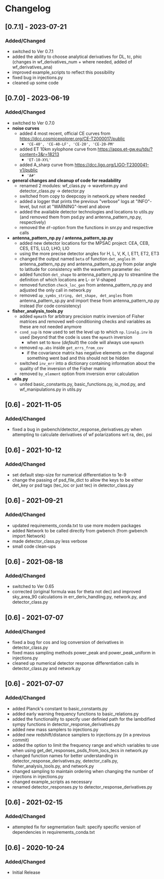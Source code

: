 # Changelog

## [0.7.1] - 2023-07-21

### Added/Changed

* switched to Ver 0.7.1
* added the ability to choose analytical derivatives for DL, tc, phic (changes in wf_derivatives_num + where needed, added of wf_derivatives_ana)
* improved example_scripts to reflect this possibility
* fixed bug in injections.py
* cleaned up some code

## [0.7.0] - 2023-06-19

### Added/Changed

* switched to Ver 0.7.0
* **noise curves**
  * added 4 most recent, official CE curves from https://dcc.cosmicexplorer.org/CE-T2000017/public
    *  `'CE-40', 'CE-40-LF', 'CE-20', 'CE-20-PM'`
  * added ET 10km xylophone curve from https://apps.et-gw.eu/tds/?content=3&r=18213
    *  `'ET-10-XYL'`
  * added A_sharp curve from https://dcc.ligo.org/LIGO-T2300041-v1/public
    *  `'A#'`
* **general changes and cleanup of code for readability**
  * renamed 2 modules: wf_class.py -> waveform.py and detector_class.py -> detector.py
  * switched from copy to deepcopy in network.py where needed
  * added a logger that prints the previous "verbose" logs at "INFO"-level, but not at "WARNING"-level and above
  * added the available detector technologies and locations to utils.py (and removed them from psd.py and antenna_pattern_np.py, respectively)
  * removed the `df`-option from the functions in snr.py and respective calls
* **antenna_pattern_np.py / antenna_pattern_sp.py**
  * added new detector locations for the MPSAC project: CEA, CEB, CES, ETS, LLO, LHO, LIO
  * using the more precise detector angles for H, L, V, K, I, ET1, ET2, ET3
  * changed the output named `beta` of function `det_angles` in antenna_pattern_np.py and antenna_pattern_sp.py from polar angle to latitude for consistency with the waveform parameter `dec`
  * added function `det_shape` to antenna_pattern_np.py to streamline the definition of which locations are L- or V-shaped
  * removed function `check_loc_gen` from antenna_pattern_np.py and adjusted the only call in network.py
  * removed `ap_symbs_string, det_shape, det_angles` from antenna_pattern_sp.py and import these from antenna_pattern_np.py instead (for code consistency)
* **fisher_analysis_tools.py**
  * added `mpmath` for arbitrary precision matrix inversion of Fisher matrices and removed well-conditioning checks and variables as these are not needed anymore
  * `cond_sup` is now used to set the level up to which `np.linalg.inv` is used (beyond that the code is uses the `mpmath` inversion
    * when set to `None` (*default*) the code will always use `mpmath`
  * removed `np.abs` inside `get_errs_from_cov`
    * if the covariance matrix has negative elements on the diagonal something went bad and this should not be hidden
  * switched `inv_err` into a dictionary containing information about the quality of the inversion of the Fisher matrix
  * removed `by_element` option from inversion error calculation
* **utils.py**
  * united basic_constants.py, basic_functions.py, io_mod.py, and wf_manipulations.py  in utils.py

## [0.6] - 2021-11-05

### Added/Changed

*  fixed a bug in gwbench/detector_response_derivatives.py when attempting to calculate derivatives of wf polarizations wrt ra, dec, psi

## [0.6] - 2021-10-12

### Added/Changed

*  set default step-size for numerical differentiation to 1e-9
*  change the passing of psd_file_dict to allow the keys to be either det_key or psd tags (tec_loc or just tec) in detector_class.py

## [0.6] - 2021-09-21

### Added/Changed

*  updated requirements_conda.txt to use more modern packages
*  added Network to be called directly from gwbench (from gwbench import Network)
*  made detector_class.py less verbose
*  small code clean-ups

## [0.6] - 2021-08-18

### Added/Changed

*  switched to Ver 0.65
*  corrected (original formula was for theta not dec) and improved sky_area_90 calculations in err_deriv_handling.py, network.py, and detector_class.py

## [0.6] - 2021-07-07

### Added/Changed

*  fixed a bug for cos and log conversion of derivatives in detector_class.py
*  fixed mass sampling methods power_peak and power_peak_uniform in injections.py
*  cleaned up numerical detector response differentiation calls in detector_class.py and network.py

## [0.6] - 2021-07-07

### Added/Changed

*  added Planck's constant to basic_constants.py
*  added early warning frequency functions to basic_relations.py
*  added the functionality to specify user definied path for the lambdified sympy functions in detector_response_derivatives.py
*  added new mass samplers to injections.py
*  added new redshift/distance samplers to injections.py (in a previous commit)
*  added the option to limit the frequency range and which variables to use when using get_det_responses_psds_from_locs_tecs in network.py
*  changed function names for better understanding in detector_response_derivatives.py, detector_calls.py, fisher_analysis_tools.py, and network.py
*  changed sampling to maintain ordering when changing the number of injections in injections.py
*  changed example_scripts as necessary
*  renamed detector_responses.py to detector_response_derivatives.py

## [0.6] - 2021-02-15

### Added/Changed

*  attempted fix for segmentation fault: specify specific version of dependencies in requirements_conda.txt

## [0.6] - 2020-10-24

### Added/Changed

*  Initial Release
